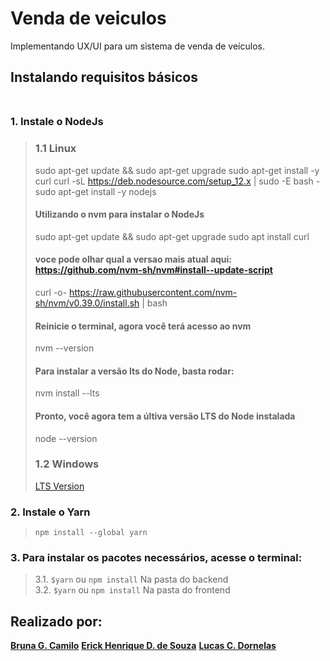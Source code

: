 # Venda de veiculos
Implementando UX/UI para um sistema de venda de veículos. 

## Instalando requisitos básicos <br><br>
### 1. Instale o NodeJs <br>
> ### 1.1 Linux
> sudo apt-get update && sudo apt-get upgrade
> sudo apt-get install -y curl
> curl -sL https://deb.nodesource.com/setup_12.x | sudo -E bash -
> sudo apt-get install -y nodejs
> 
> #### Utilizando o nvm para instalar o NodeJs
> sudo apt-get update && sudo apt-get upgrade
> sudo apt install curl
> #### voce pode olhar qual a versao mais atual aqui: https://github.com/nvm-sh/nvm#install--update-script
> curl -o- https://raw.githubusercontent.com/nvm-sh/nvm/v0.39.0/install.sh | bash
> 
> #### Reinicie o terminal, agora você terá acesso ao nvm
> nvm --version
> 
> #### Para instalar a versão lts do Node, basta rodar:
> nvm install --lts
> 
> #### Pronto, você agora tem a últiva versão LTS do Node instalada
> node --version
> ### 1.2 Windows
> [LTS Version](https://nodejs.org/en/)
### 2. Instale o Yarn
> `npm install --global yarn`
### 3. Para instalar os pacotes necessários, acesse o terminal: <br>
>   3.1. `$yarn` ou `npm install` Na pasta do backend <br>
>   3.2. `$yarn` ou `npm install` Na pasta do frontend <br>


## Realizado por:

[**Bruna G. Camilo**](https://github.com/BrunaGomes01)
[**Erick Henrique D. de Souza**](https://github.com/ErickHDdS)
[**Lucas C. Dornelas**](https://github.com/lucascdornelas)
